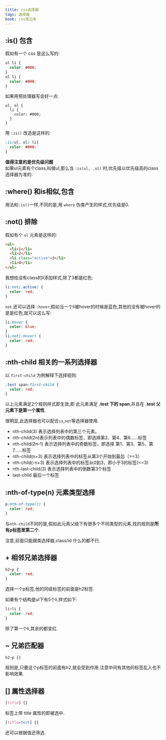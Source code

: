 ```yaml
---
title: css选择器
tags: 选择器
book: css笔记本
---
```


## :is() 包含

假如有一个 css 是这么写的:

```css
ul li {
  color: #000;
}
ol li {
  color: #000;
}
```
如果用预处理器写会好一点:

```less
ul, ol {
  li {
    color: #000;
  }
}
```
用 `:is()` 改造是这样的:

```css
:is(ul, ol) li{
  color: #000;
}
```
**值得注意的是优先级问题**  
如果ul元素有个class,叫做ul,那么当 `:is(ul, .ul)` 时,优先级以优先级高的class选择器为准的.

## :where() 和is相似,包含

用法和`:is()`一样,不同的是,用 `where` 伪类产生的样式,优先级是0.

## :not() 排除

假如有个 `ul` 元素是这样的:

```html
<ul>
  <li>1</li>
  <li>2</li>
  <li class="active">3</li>
  <li>4</li>
</ul>
```
我想给没有class的li添加样式,除了3都是红色:

```css
li:not(.active) {
  color: red;
}
```
`not` 还可以选择 `:hover`,假如当一个li被hover的时候是蓝色,其他的没有被hover的是是红色,就可以这么写:

```css
li:hover {
  color: blue;
}
li:not(:hover) {
  color: red;
}
```

## :nth-child 相关的一系列选择器

以 `first-child` 为例解释下选择规则:

```css
.test span:first-child {
  color: red;
}
```
以上元素满足2个规则样式即生效,即 此元素满足 **.test 下的 span**,并且在 **.test 父元素下是第一个属性**.

很明显,此选择器也可以配合`is`,`not`等选择器使用.

* nth-child(3) 表示选择列表中的第三个元素。
* nth-child(2n)表示列表中的偶数标签，即选择第2、第4、第6……标签
* nth-child(2n-1) 表示选择列表中的奇数标签，即选择 第1、第3、第5、第7……标签
* nth-child(n+3) 表示选择列表中的标签从第3个开始到最后（>=3）
* nth-child(-n+3) 表示选择列表中的标签从0到3，即小于3的标签(<=3)
* nth-last-child(3) 表示选择列表中的倒数第3个标签
* last-child 最后一个标签

## :nth-of-type(n) 元素类型选择

```css
p:nth-of-type(2) {
  color: red;
}
```
与`nth-child`不同的是,假如此元素父级下有很多个不同类型的元素,找的规则是**所有p标签里第二个**.

注意,前面只能跟类选择器,class/id 什么的都不行.

## + 相邻兄弟选择器

```css
h2+p {
  color: red;
}
```
选择一个p标签,他的同级标签的前面是h2标签.

如果有个结构是ul下有5个li,样式如下:

```css
li+li {
  color: red;
}
```
除了第一个li,其余的都变红.

## ~ 兄弟匹配器

```css
h2~p {}
```
规则是,只要这个p标签的前面有h2,就会受到作用.注意中间有其他的标签乱入也不影响效果.

## [] 属性选择器

```css
[title] {}
```
标签上带 title 属性的即被选中.
```css
[title=test] {}
```
还可以根据值还筛选.